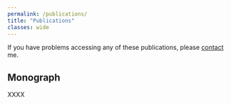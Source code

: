 ```yaml
---
permalink: /publications/
title: "Publications"
classes: wide
---
```


If you have problems accessing any of these publications, please [contact](/contact) me.

## Monograph

XXXX


